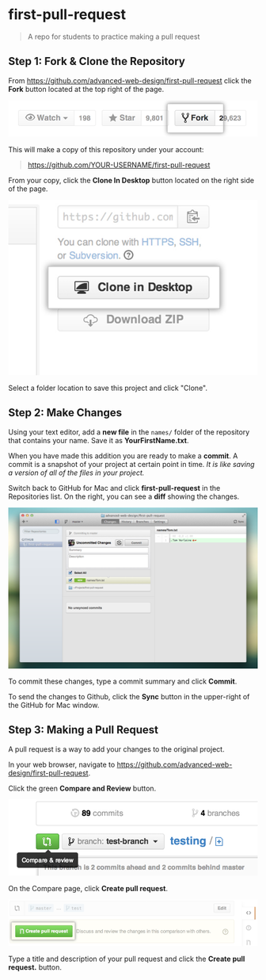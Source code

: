 # first-pull-request

> A repo for students to practice making a pull request

## Step 1: Fork & Clone the Repository

From https://github.com/advanced-web-design/first-pull-request click the **Fork** button located at the top right of the page.

![Fork Button](img/fork_button.jpg)

This will make a copy of this repository under your account:

> https://github.com/YOUR-USERNAME/first-pull-request

From your copy, click the **Clone In Desktop** button located on the right side of the page.

![Clone in Desktop Button](img/clone_in_mac.jpg)

Select a folder location to save this project and click "Clone".

## Step 2: Make Changes

Using your text editor, add a **new file** in the `names/` folder of the repository that contains your name. Save it as **YourFirstName.txt**.

When you have made this addition you are ready to make a **commit**. A commit is a snapshot of your project at certain point in time. *It is like saving a version of all of the files in your project.*

Switch back to GitHub for Mac and click **first-pull-request** in the Repositories list. On the right, you can see a **diff** showing the changes.

![diff screenshot](img/diff.png)

To commit these changes, type a commit summary and click **Commit**.

To send the changes to Github, click the **Sync** button in the upper-right of the GitHub for Mac window.

## Step 3: Making a Pull Request

A pull request is a way to add your changes to the original project.

In your web browser, navigate to https://github.com/advanced-web-design/first-pull-request.

Click the green **Compare and Review** button.

![Compare and review button](img/pull-request-start-review-button.png)

On the Compare page, click **Create pull request**.

![Create pull request button](img/pull-request-click-to-create.png)

Type a title and description of your pull request and click the **Create pull request.** button.